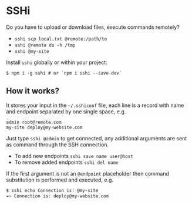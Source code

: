 # SSHi

Do you have to upload or download files, execute commands remotely?

- `sshi scp local.txt @remote:/path/to`
- `sshi @remote du -h /tmp`
- `sshi @my-site`

Install `sshi` globally or within your project:

```
$ npm i -g sshi # or `npm i sshi --save-dev`
```

## How it works?

It stores your input in the `~/.sshiconf` file, each line is a record with name and endpoint separated by one single space, e.g.

```text
admin root@remote.com
my-site deploy@my-website.com
```

Just type `sshi @admin` to get connected, any additional arguments are sent as command through the SSH connection.

- To add new endpoints `sshi save name user@host`
- To remove added endpoints `sshi del name`

If the first argument is not an `@endpoint` placeholder then command substitution is performed and executed, e.g.

```bash
$ sshi echo Connection is: @my-site
=> Connection is: deploy@my-website.com
```
